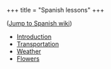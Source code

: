 +++
title = "Spanish lessons"
+++

([Jump to Spanish wiki](/es/lecci%C3%B3ns))

  - [Introduction](/es/lecci%C3%B3n_introductoria)
  - [Transportation](/es/Transporte)
  - [Weather](/es/El_tiempo)
  - [Flowers](/es/Flores)
